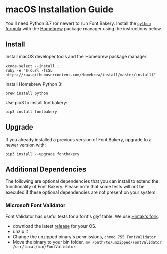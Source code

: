 # macOS Installation Guide

You'll need Python 3.7 (or newer) to run Font Bakery. Install the [`python` formula](https://formulae.brew.sh/formula/python) with the [Homebrew](https://brew.sh) package manager using the instructions below.

## Install

Install macOS developer tools and the Homebrew package manager:

```
xcode-select --install ;
ruby -e "$(curl -fsSL https://raw.githubusercontent.com/Homebrew/install/master/install)"
```

Install Homebrew Python 3:

```
brew install python
```

Use pip3 to install fontbakery:

```
pip3 install fontbakery
```

## Upgrade

If you already installed a previous version of Font Bakery, upgrade to a newer version with:

```
pip3 install --upgrade fontbakery
```

## Additional Dependencies

The following are optional dependencies that you can install to extend the functionality of Font Bakery.  Please note that some tests will not be executed if these optional dependencies are not present on your system.


### Microsoft Font Validator

Font Validator has useful tests for a font's glyf table. We use [Hintak's fork](https://github.com/HinTak/Font-Validator).

* download the latest [release](https://github.com/HinTak/Font-Validator/releases) for your OS.
* unzip it
* Change the unzipped binary's permissions, `chmod 755 FontValidator`
* Move the binary to your bin folder, `mv /path/to/unzipped/FontValidator /usr/local/bin/FontValidator`

